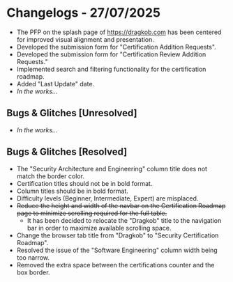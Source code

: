 # Changelogs - 27/07/2025
- The PFP on the splash page of https://dragkob.com has been centered for improved visual alignment and presentation.
- Developed the submission form for "Certification Addition Requests".
- Developed the submission form for "Certification Review Addition Requests."
- Implemented search and filtering functionality for the certification roadmap.
- Added "Last Update" date.
- _In the works..._

## Bugs & Glitches [Unresolved]
- _In the works..._

## Bugs & Glitches [Resolved]
- The "Security Architecture and Engineering" column title does not match the border color.
- Certification titles should not be in bold format.
- Column titles should be in bold format.
- Difficulty levels (Beginner, Intermediate, Expert) are misplaced.
- ~~Reduce the height and width of the navbar on the Certification Roadmap page to minimize scrolling required for the full table.~~  
  - It has been decided to relocate the "Dragkob" title to the navigation bar in order to maximize available scrolling space.
- Change the browser tab title from "Dragkob" to "Security Certification Roadmap".
- Resolved the issue of the "Software Engineering" column width being too narrow.
- Removed the extra space between the certifications counter and the box border.

